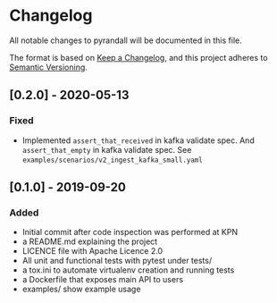 # Changelog
All notable changes to pyrandall will be documented in this file.

The format is based on [Keep a Changelog](https://keepachangelog.com/en/1.0.0/),
and this project adheres to [Semantic Versioning](https://semver.org/spec/v2.0.0.html).

## [0.2.0] - 2020-05-13
### Fixed
- Implemented `assert_that_received` in kafka validate spec.
  And `assert_that_empty` in kafka validate spec.
  See `examples/scenarios/v2_ingest_kafka_small.yaml`


## [0.1.0] - 2019-09-20
### Added
- Initial commit after code inspection was performed at KPN
- a README.md explaining the project
- LICENCE file with Apache Licence 2.0
- All unit and functional tests with pytest under tests/
- a tox.ini to automate virtualenv creation and running tests
- a Dockerfile that exposes main API to users
- examples/ show example usage
